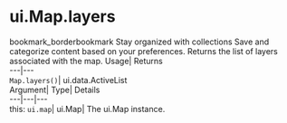  
#  ui.Map.layers 
bookmark_borderbookmark Stay organized with collections  Save and categorize content based on your preferences.
Returns the list of layers associated with the map. 
Usage| Returns  
---|---  
`Map.layers()`| ui.data.ActiveList  
Argument| Type| Details  
---|---|---  
this: `ui.map`| ui.Map| The ui.Map instance.  
